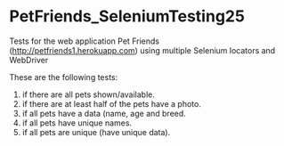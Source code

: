# PetFriends_SeleniumTesting25

Tests for the web application Pet Friends (http://petfriends1.herokuapp.com) using multiple Selenium locators and WebDriver

These are the following tests:

1) if there are all pets shown/available.
2) if there are at least half of the pets have a photo.
3) if all pets have a data (name, age and breed.
4) if all pets have unique names.
5) if all pets are unique (have unique data).
